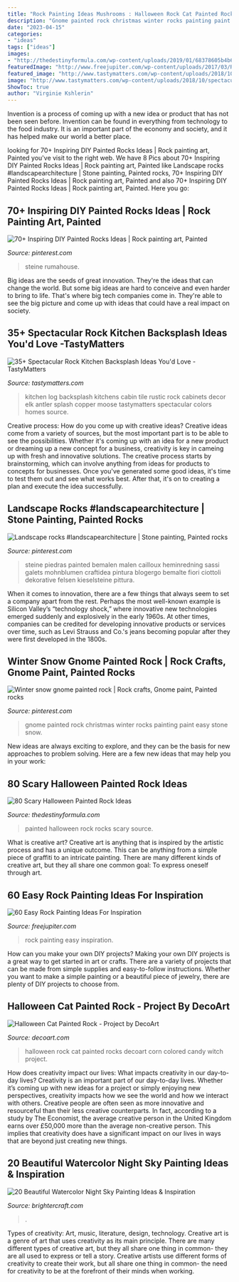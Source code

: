 ```yaml
---
title: "Rock Painting Ideas Mushrooms : Halloween Rock Cat Painted Rocks Decoart Corn Colored Candy Witch Project"
description: "Gnome painted rock christmas winter rocks painting paint easy stone snow"
date: "2023-04-15"
categories:
- "ideas"
tags: ["ideas"]
images:
- "http://thedestinyformula.com/wp-content/uploads/2019/01/68378605b4b67f402edc6cfdece4e362.jpg"
featuredImage: "http://www.freejupiter.com/wp-content/uploads/2017/03/Rock-Painting-Ideas-8.1.jpg"
featured_image: "http://www.tastymatters.com/wp-content/uploads/2018/10/spectacular-rock-kitchen-backsplash-ideas-25.jpg"
image: "http://www.tastymatters.com/wp-content/uploads/2018/10/spectacular-rock-kitchen-backsplash-ideas-25.jpg"
ShowToc: true
author: "Virginie Kshlerin"
---
```



Invention is a process of coming up with a new idea or product that has not been seen before. Invention can be found in everything from technology to the food industry. It is an important part of the economy and society, and it has helped make our world a better place.

	

		
looking for 70+ Inspiring DIY Painted Rocks Ideas | Rock painting art, Painted you've visit to the right web. We have 8 Pics about 70+ Inspiring DIY Painted Rocks Ideas | Rock painting art, Painted like Landscape rocks #landscapearchitecture | Stone painting, Painted rocks, 70+ Inspiring DIY Painted Rocks Ideas | Rock painting art, Painted and also 70+ Inspiring DIY Painted Rocks Ideas | Rock painting art, Painted. Here you go:
		
    
## 70+ Inspiring DIY Painted Rocks Ideas | Rock Painting Art, Painted

<img loading=lazy src="https://i.pinimg.com/736x/e9/a2/af/e9a2afcc2625725815157fc45dd9588d.jpg" onerror="this.onerror=null;this.src='https://tse3.mm.bing.net/th?id=OIP.sjFGFoV90vgmdiRIas1udQHaJ3&amp;pid=15.1';" alt="70+ Inspiring DIY Painted Rocks Ideas | Rock painting art, Painted">

_Source: pinterest.com_

>steine rumahouse. 

	

Big ideas are the seeds of great innovation. They're the ideas that can change the world. But some big ideas are hard to conceive and even harder to bring to life. That's where big tech companies come in. They're able to see the big picture and come up with ideas that could have a real impact on society.

    
## 35+ Spectacular Rock Kitchen Backsplash Ideas You&#039;d Love -TastyMatters

<img loading=lazy src="http://www.tastymatters.com/wp-content/uploads/2018/10/spectacular-rock-kitchen-backsplash-ideas-25.jpg" onerror="this.onerror=null;this.src='https://tse4.mm.bing.net/th?id=OIP.QZCH8EztAYSDXpH8gDb86gHaLH&amp;pid=15.1';" alt="35+ Spectacular Rock Kitchen Backsplash Ideas You&#039;d Love -TastyMatters">

_Source: tastymatters.com_

>kitchen log backsplash kitchens cabin tile rustic rock cabinets decor elk antler splash copper moose tastymatters spectacular colors homes source. 

	

Creative process: How do you come up with creative ideas?
Creative ideas come from a variety of sources, but the most important part is to be able to see the possibilities. Whether it's coming up with an idea for a new product or dreaming up a new concept for a business, creativity is key in cameing up with fresh and innovative solutions. The creative process starts by brainstorming, which can involve anything from ideas for products to concepts for businesses. Once you've generated some good ideas, it's time to test them out and see what works best. After that, it's on to creating a plan and execute the idea successfully.

    
## Landscape Rocks #landscapearchitecture | Stone Painting, Painted Rocks

<img loading=lazy src="https://i.pinimg.com/736x/c8/66/21/c8662161e4720878d015556b576b3be4.jpg" onerror="this.onerror=null;this.src='https://tse2.mm.bing.net/th?id=OIP.7pa9bfx9viwFEpNwVlWkqAHaNU&amp;pid=15.1';" alt="Landscape rocks #landscapearchitecture | Stone painting, Painted rocks">

_Source: pinterest.com_

>steine piedras painted bemalen malen cailloux heminredning sassi galets mohnblumen craftidea pintura blogergo bemalte fiori ciottoli dekorative felsen kieselsteine pittura. 

	

When it comes to innovation, there are a few things that always seem to set a company apart from the rest. Perhaps the most well-known example is Silicon Valley’s “technology shock,” where innovative new technologies emerged suddenly and explosively in the early 1960s. At other times, companies can be credited for developing innovative products or services over time, such as Levi Strauss and Co.'s jeans becoming popular after they were first developed in the 1800s.

    
## Winter Snow Gnome Painted Rock | Rock Crafts, Gnome Paint, Painted Rocks

<img loading=lazy src="https://i.pinimg.com/736x/c2/f7/36/c2f7366aa6cc80382f32f377a92af2f7.jpg" onerror="this.onerror=null;this.src='https://tse1.mm.bing.net/th?id=OIP.Ty-01tdJ_qT_LhUODxwIkQHaKI&amp;pid=15.1';" alt="Winter snow gnome painted rock | Rock crafts, Gnome paint, Painted rocks">

_Source: pinterest.com_

>gnome painted rock christmas winter rocks painting paint easy stone snow. 

	

New ideas are always exciting to explore, and they can be the basis for new approaches to problem solving. Here are a few new ideas that may help you in your work: 

    
## 80 Scary Halloween Painted Rock Ideas

<img loading=lazy src="http://thedestinyformula.com/wp-content/uploads/2019/01/68378605b4b67f402edc6cfdece4e362.jpg" onerror="this.onerror=null;this.src='https://tse3.mm.bing.net/th?id=OIP.saC3JwTBOuWNkW26y6WGRAHaJ4&amp;pid=15.1';" alt="80 Scary Halloween Painted Rock Ideas">

_Source: thedestinyformula.com_

>painted halloween rock rocks scary source. 

	

What is creative art?
Creative art is anything that is inspired by the artistic process and has a unique outcome. This can be anything from a simple piece of graffiti to an intricate painting. There are many different kinds of creative art, but they all share one common goal: To express oneself through art.

    
## 60 Easy Rock Painting Ideas For Inspiration

<img loading=lazy src="http://www.freejupiter.com/wp-content/uploads/2017/03/Rock-Painting-Ideas-8.1.jpg" onerror="this.onerror=null;this.src='https://tse4.mm.bing.net/th?id=OIP.t3As4vy56zv5vky4U2OXlgHaLF&amp;pid=15.1';" alt="60 Easy Rock Painting Ideas For Inspiration">

_Source: freejupiter.com_

>rock painting easy inspiration. 

	

How can you make your own DIY projects?
Making your own DIY projects is a great way to get started in art or crafts. There are a variety of projects that can be made from simple supplies and easy-to-follow instructions. Whether you want to make a simple painting or a beautiful piece of jewelry, there are plenty of DIY projects to choose from.

    
## Halloween Cat Painted Rock - Project By DecoArt

<img loading=lazy src="https://decoart.com/img/projects/projects/3775_halloween-cat-rock.jpg" onerror="this.onerror=null;this.src='https://tse2.mm.bing.net/th?id=OIP.1NzzOWXU23Bn9PhGvFmNuAHaHa&amp;pid=15.1';" alt="Halloween Cat Painted Rock - Project by DecoArt">

_Source: decoart.com_

>halloween rock cat painted rocks decoart corn colored candy witch project. 

	

How does creativity impact our lives: What impacts creativity in our day-to-day lives?
Creativity is an important part of our day-to-day lives. Whether it’s coming up with new ideas for a project or simply enjoying new perspectives, creativity impacts how we see the world and how we interact with others. Creative people are often seen as more innovative and resourceful than their less creative counterparts. In fact, according to a study by The Economist, the average creative person in the United Kingdom earns over £50,000 more than the average non-creative person. This implies that creativity does have a significant impact on our lives in ways that are beyond just creating new things.

    
## 20 Beautiful Watercolor Night Sky Painting Ideas &amp; Inspiration

<img loading=lazy src="https://brightercraft.com/wp-content/uploads/2020/01/caa7cab18df47928f719f91117f03806-534x1024.jpg" onerror="this.onerror=null;this.src='https://tse4.mm.bing.net/th?id=OIP.KB8dKkgawJdfLpFG1IBKGwHaOM&amp;pid=15.1';" alt="20 Beautiful Watercolor Night Sky Painting Ideas &amp; Inspiration">

_Source: brightercraft.com_

>. 

	

Types of creativity: Art, music, literature, design, technology.
Creative art is a genre of art that uses creativity as its main principle. There are many different types of creative art, but they all share one thing in common- they are all used to express or tell a story. Creative artists use different forms of creativity to create their work, but all share one thing in common- the need for creativity to be at the forefront of their minds when working.

